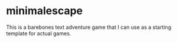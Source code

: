 # minimalescape
This is a barebones text adventure game that I can use as a starting template for actual games.
